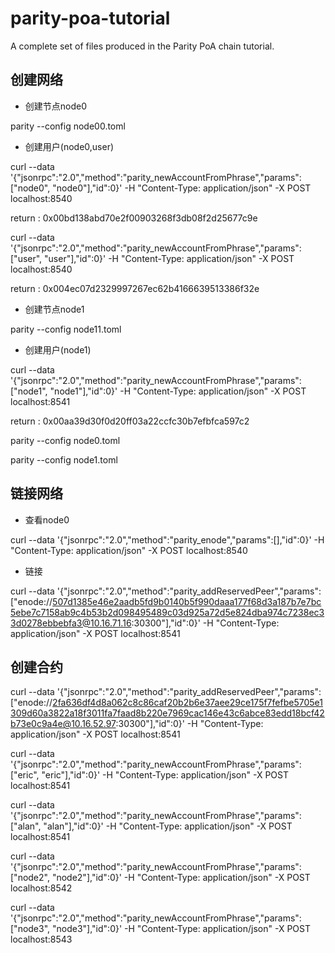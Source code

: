 # parity-poa-tutorial

A complete set of files produced in the Parity PoA chain tutorial.

## 创建网络

- 创建节点node0

parity --config node00.toml

- 创建用户(node0,user)

curl --data '{"jsonrpc":"2.0","method":"parity_newAccountFromPhrase","params":["node0", "node0"],"id":0}' -H "Content-Type: application/json" -X POST localhost:8540

return : 0x00bd138abd70e2f00903268f3db08f2d25677c9e

curl --data '{"jsonrpc":"2.0","method":"parity_newAccountFromPhrase","params":["user", "user"],"id":0}' -H "Content-Type: application/json" -X POST localhost:8540

return : 0x004ec07d2329997267ec62b4166639513386f32e

- 创建节点node1

parity --config node11.toml

- 创建用户(node1)

curl --data '{"jsonrpc":"2.0","method":"parity_newAccountFromPhrase","params":["node1", "node1"],"id":0}' -H "Content-Type: application/json" -X POST localhost:8541

return : 0x00aa39d30f0d20ff03a22ccfc30b7efbfca597c2

parity --config node0.toml

parity --config node1.toml

## 链接网络

- 查看node0

curl --data '{"jsonrpc":"2.0","method":"parity_enode","params":[],"id":0}' -H "Content-Type: application/json" -X POST localhost:8540

- 链接

curl --data '{"jsonrpc":"2.0","method":"parity_addReservedPeer","params":["enode://507d1385e46e2aadb5fd9b0140b5f990daaa177f68d3a187b7e7bc5ebe7c7158ab9c4b53b2d098495489c03d925a72d5e824dba974c7238ec33d0278ebbebfa3@10.16.71.16:30300"],"id":0}' -H "Content-Type: application/json" -X POST localhost:8541

## 创建合约

curl --data '{"jsonrpc":"2.0","method":"parity_addReservedPeer","params":["enode://2fa636df4d8a062c8c86caf20b2b6e37aee29ce175f7fefbe5705e1309d60a3822a18f3011fa7faad8b220e7969cac146e43c6abce83edd18bcf42b73e0c9a4e@10.16.52.97:30300"],"id":0}' -H "Content-Type: application/json" -X POST localhost:8541

curl --data '{"jsonrpc":"2.0","method":"parity_newAccountFromPhrase","params":["eric", "eric"],"id":0}' -H "Content-Type: application/json" -X POST localhost:8541

curl --data '{"jsonrpc":"2.0","method":"parity_newAccountFromPhrase","params":["alan", "alan"],"id":0}' -H "Content-Type: application/json" -X POST localhost:8541

curl --data '{"jsonrpc":"2.0","method":"parity_newAccountFromPhrase","params":["node2", "node2"],"id":0}' -H "Content-Type: application/json" -X POST localhost:8542

curl --data '{"jsonrpc":"2.0","method":"parity_newAccountFromPhrase","params":["node3", "node3"],"id":0}' -H "Content-Type: application/json" -X POST localhost:8543